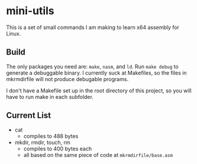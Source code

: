 # mini-utils
This is a set of small commands I am making to learn x64 assembly for Linux.

## Build
The only packages you need are: `make`, `nasm`, and `ld`.
Run `make debug` to generate a debuggable binary.
I currently suck at Makefiles, so the files in mkrmdirfile will not produce debugable programs.

I don't have a Makefile set up in the root directory of this project, so you will have to run make in each subfolder.

## Current List
- cat
	- compiles to 488 bytes
- mkdir, rmdir, touch, rm
	- compiles to 400 bytes each
	- all based on the same piece of code at `mkrmdirfile/base.asm`
